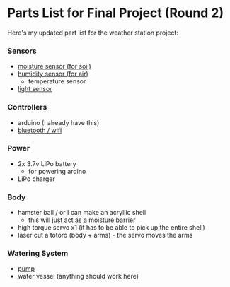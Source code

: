 # Parts List for Final Project (Round 2)

Here's my updated part list for the weather station project:

### Sensors

- [moisture sensor (for soil)](https://www.sparkfun.com/products/13322)
- [humidity sensor (for air)](https://www.adafruit.com/product/385)
	- temperature sensor
- [light sensor](https://www.adafruit.com/product/1384)

### Controllers

- arduino (I already have this)
- [bluetooth / wifi](https://www.adafruit.com/product/1628)

### Power

- 2x 3.7v LiPo battery
	- for powering ardino
- LiPo charger

### Body

- hamster ball / or I can make an acryllic shell
	 - this will just act as a moisture barrier
- high torque servo x1 (it has to be able to pick up the entire shell)
- laser cut a totoro (body + arms) - the servo moves the arms

### Watering System

- [pump](https://www.adafruit.com/product/1150)
- water vessel (anything should work here)